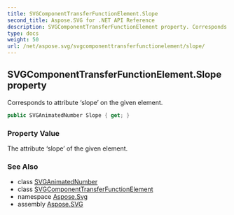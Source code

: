 ```yaml
---
title: SVGComponentTransferFunctionElement.Slope
second_title: Aspose.SVG for .NET API Reference
description: SVGComponentTransferFunctionElement property. Corresponds to attribute slope on the given element
type: docs
weight: 50
url: /net/aspose.svg/svgcomponenttransferfunctionelement/slope/
---
```

## SVGComponentTransferFunctionElement.Slope property

Corresponds to attribute ‘slope’ on the given element.

```csharp
public SVGAnimatedNumber Slope { get; }
```

### Property Value

The attribute ‘slope’ of the given element.

### See Also

* class [SVGAnimatedNumber](../../../aspose.svg.datatypes/svganimatednumber/)
* class [SVGComponentTransferFunctionElement](../)
* namespace [Aspose.Svg](../../svgcomponenttransferfunctionelement/)
* assembly [Aspose.SVG](../../../)
